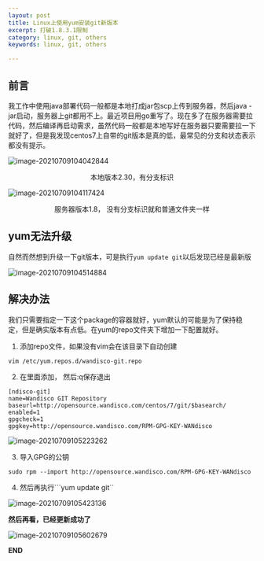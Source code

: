 ```yaml
---
layout: post
title: Linux上使用yum安装git新版本
excerpt: 打破1.8.3.1限制
category: linux, git, others
keywords: linux, git, others

---
```


## 前言

我工作中使用java部署代码一般都是本地打成jar包scp上传到服务器，然后java -jar启动，服务器上git都用不上。最近项目用go重写了。现在多了在服务器需要拉代码，然后编译再启动需求，虽然代码一般都是本地写好在服务器只要需要拉一下就好了，但是我发现centos7上自带的git版本是真的低，最常见的分支和状态表示都没有提示。

![image-20210709104042844](https://mypicgogo.oss-cn-hangzhou.aliyuncs.com/tuchuang20210709104042.png)

<center>本地版本2.30，有分支标识</center>

![image-20210709104117424](https://mypicgogo.oss-cn-hangzhou.aliyuncs.com/tuchuang20210709104117.png)

<center>服务器版本1.8， 没有分支标识就和普通文件夹一样</center>

## yum无法升级

自然而然想到升级一下git版本，可是执行```yum update git```以后发现已经是最新版

![image-20210709104514884](https://mypicgogo.oss-cn-hangzhou.aliyuncs.com/tuchuang20210709104514.png)

## 解决办法

我们只需要指定一下这个package的容器就好，yum默认的可能是为了保持稳定，但是确实版本有点低。在yum的repo文件夹下增加一下配置就好。

1. 添加repo文件，如果没有vim会在该目录下自动创建

```vim /etc/yum.repos.d/wandisco-git.repo```

2. 在里面添加， 然后:q保存退出

```shell
[ndisco-git]
name=Wandisco GIT Repository
baseurl=http://opensource.wandisco.com/centos/7/git/$basearch/
enabled=1
gpgcheck=1
gpgkey=http://opensource.wandisco.com/RPM-GPG-KEY-WANdisco
```

![image-20210709105223262](https://mypicgogo.oss-cn-hangzhou.aliyuncs.com/tuchuang20210709105223.png)

3. 导入GPG的公钥

```sudo rpm --import http://opensource.wandisco.com/RPM-GPG-KEY-WANdisco```

4. 然后再执行```yum update git``

![image-20210709105423136](https://mypicgogo.oss-cn-hangzhou.aliyuncs.com/tuchuang20210709105423.png)



**然后再看，已经更新成功了**

![image-20210709105602679](https://mypicgogo.oss-cn-hangzhou.aliyuncs.com/tuchuang20210709105602.png)

**END**